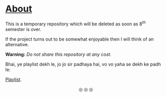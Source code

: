 # <ins>About</ins>

This is a temporary repository which will be deleted as soon as $8^{th}$ semester is over.

If the project turns out to be somewhat enjoyable then I will think of an alternative.

**Warning:** _Do not share this repository at any cost._

Bhai, ye playlist dekh le, jo jo sir padhaya hai, vo vo yaha se dekh ke padh le:

[Playlist](https://youtube.com/playlist?list=PLxCzCOWd7aiHGhOHV-nwb0HR5US5GFKFI&si=JiNx7sfbSnE3d_Wo).

<p align = "center">
&#9678; &#9678; &#9678;
</p>
